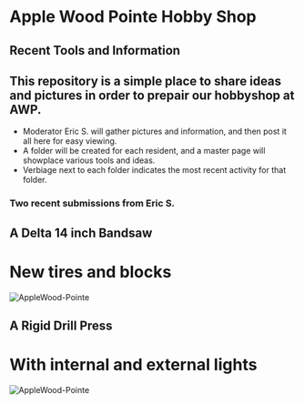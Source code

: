 #  Apple Wood Pointe Hobby Shop
## Recent Tools and Information

## This repository is a simple place to share ideas and pictures in order to prepair our hobbyshop at AWP.

- Moderator Eric S. will gather pictures and information, and then post it all here for easy viewing.
- A folder will be created for each resident, and a master page will showplace various tools and ideas.
- Verbiage next to each folder indicates the most recent activity for that folder.

### Two recent submissions from Eric S.

## A Delta 14 inch Bandsaw
# New tires and blocks

![AppleWood-Pointe](Eric-S/Band-Saw.png)

## A Rigid Drill Press
# With internal and external lights

![AppleWood-Pointe](Eric-S/Drill-Press.png)
